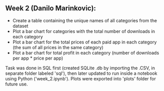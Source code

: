## Week 2 (Danilo Marinkovic): 
- Create a table containing the unique names of all categories from the dataset
- Plot a bar chart for categories with the total number of downloads in each category 
- Plot a bar chart for the total prices of each paid app in each category (the sum of all prices in the same category)
- Plot a bar chart for total profit in each category (number of downloads per app * price per app)

Task was done in SQL first (created SQLite .db by importing the .CSV, in separate folder labeled 'sql'), then later updated to run inside a notebook using Python ('week_2.ipynb'). Plots were exported into 'plots' folder for future use.